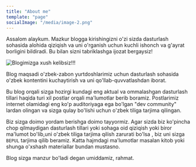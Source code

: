 ```yaml
---
title: "About me"
template: "page"
socialImage: "/media/image-2.png"
---
```


Assalom alaykum. Mazkur blogga kirishingizni o'zi sizda dasturlash sohasida alohida qiziqish va uni o'rganish uchun kuchli ishonch va g'ayrat borligini bildiradi. Bu bilan sizni tabriklashga ijozat bergaysiz!


![Blogimizga xush kelibsiz!!!](/public/media/image-2.png)


Blog maqsadi o'zbek-zabon yurtdoshlarimiz uchun dasturlash sohasida o'zbek kontentini kuchaytirish va uni qo'llab-quvvatlashdan iborat. 

Bu blog orqali sizga hozirgi kundagi eng aktual va ommalashgan dasturlash tillari haqida turi xil postlar orqali ma'lumotlar berib boramiz. Postlarimiz internet olamidagi eng ko'p auditoriyaga ega bo'lgan "dev community" lardan olingan va sizga qulay bo'lishi uchun o'zbek tiliga tarjima qilingan.



Biz sizga doimo yordam berishga doimo tayyormiz. Agar sizda biz ko'pincha chop qilmaydigan dasturlash tillari yoki sohaga oid    qiziqish yoki biror ma'lumot  bo'lib,uni o'zbek tiliga tarjima qilish zarurati bo'lsa , biz uni sizga  `BEPUL` tarjima qilib beramiz. Katta hajmdagi ma'lumotlar masalan kitob yoki shunga o'xshash materiallar bundan mustasno. 

Blog sizga manzur bo'ladi degan umiddamiz, rahmat.

